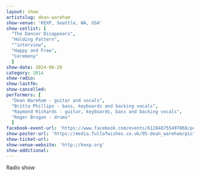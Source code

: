 ```yaml
---
layout: show
artistslug: dean-wareham
show-venue: 'KEXP, Seattle, WA, USA'
show-setlist: [
  "The Dancer Disappears",
  "Holding Pattern",
  "^interview",
  "Happy and Free",
  "Ceremony"
  ]
show-date: 2014-06-28
category: 2014
show-radio:
show-lastfm:
show-cancelled:
performers: [
  "Dean Wareham - guitar and vocals",
  "Britta Phillips - bass, keyboards and backing vocals",
  "Raymond Richards - guitar, keyboards, bass and backing vocals",
  "Roger Brogan - drums"
  ]
facebook-event-url: 'https://www.facebook.com/events/612848755497868/permalink/612848758831201/'
show-poster-url: 'https://media.fullofwishes.co.uk/05-dean_wareham/pictures/dean-wareham-kexp-instagram.jpg'
show-ticket-url:
show-venue-website: 'http://kexp.org'
show-additional:
---
```

Radio show
